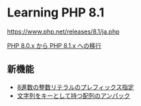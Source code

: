 # Learning PHP 8.1

https://www.php.net/releases/8.1/ja.php

[PHP 8.0.x から PHP 8.1.x への移行](https://www.php.net/manual/ja/migration81.php)

## 新機能

- [8進数の整数リテラルのプレフィックス指定](src/new-features/octal-literal-prefix.php)
- [文字列をキーとして持つ配列のアンパック](src/new-features/unpacking-string-keys.php)
